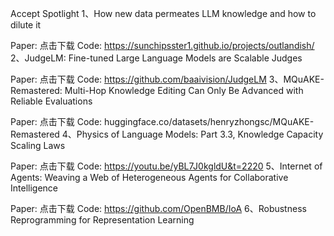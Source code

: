 Accept Spotlight
1、How new data permeates LLM knowledge and how to dilute it

Paper: 点击下载
Code: https://sunchipsster1.github.io/projects/outlandish/
2、JudgeLM: Fine-tuned Large Language Models are Scalable Judges

Paper: 点击下载
Code: https://github.com/baaivision/JudgeLM
3、MQuAKE-Remastered: Multi-Hop Knowledge Editing Can Only Be Advanced with Reliable Evaluations

Paper: 点击下载
Code: huggingface.co/datasets/henryzhongsc/MQuAKE-Remastered
4、Physics of Language Models: Part 3.3, Knowledge Capacity Scaling Laws

Paper: 点击下载
Code: https://youtu.be/yBL7J0kgldU&t=2220
5、Internet of Agents: Weaving a Web of Heterogeneous Agents for Collaborative Intelligence

Paper: 点击下载
Code: https://github.com/OpenBMB/IoA
6、Robustness Reprogramming for Representation Learning
